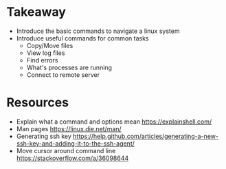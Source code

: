 # Takeaway
* Introduce the basic commands to navigate a linux system
* Introduce useful commands for common tasks
  * Copy/Move files
  * View log files
  * Find errors
  * What's processes are running
  * Connect to remote server


# Resources
* Explain what a command and options mean https://explainshell.com/
* Man pages https://linux.die.net/man/
* Generating ssh key https://help.github.com/articles/generating-a-new-ssh-key-and-adding-it-to-the-ssh-agent/
* Move cursor around command line https://stackoverflow.com/a/36098644